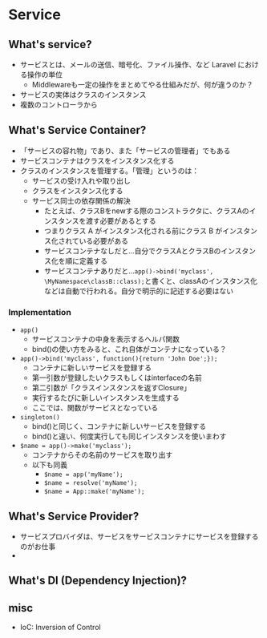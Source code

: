 # Service

## What's service?

- サービスとは、メールの送信、暗号化、ファイル操作、など Laravel における操作の単位
    - Middlewareも一定の操作をまとめてやる仕組みだが、何が違うのか？
- サービスの実体はクラスのインスタンス
- 複数のコントローラから

## What's Service Container?

- 「サービスの容れ物」であり、また「サービスの管理者」でもある
- サービスコンテナはクラスをインスタンス化する
- クラスのインスタンスを管理する。「管理」というのは：
    - サービスの受け入れや取り出し
    - クラスをインスタンス化する
    - サービス同士の依存関係の解決
        - たとえば、クラスBをnewする際のコンストラクタに、クラスAのインスタンスを渡す必要があるとする
        - つまりクラス A がインスタンス化される前にクラス B がインスタンス化されている必要がある
        - サービスコンテナなしだと...自分でクラスAとクラスBのインスタンス化を順に定義する
        - サービスコンテナありだと...`app()->bind('myclass', \MyNamespace\classB::class);`と書くと、classAのインスタンス化などは自動で行われる。自分で明示的に記述する必要はない


### Implementation
- `app()`
    - サービスコンテナの中身を表示するヘルパ関数
    - bind()の使い方をみると、これ自体がコンテナになっている？
- `app()->bind('myclass', function(){return 'John Doe';});`
    - コンテナに新しいサービスを登録する
    - 第一引数が登録したいクラスもしくはinterfaceの名前
    - 第二引数が「クラスインスタンスを返すClosure」
    - 実行するたびに新しいインスタンスを生成する
    - ここでは、関数がサービスとなっている
- `singleton()`
    - bind()と同じく、コンテナに新しいサービスを登録する
    - bind()と違い、何度実行しても同じインスタンスを使いまわす
- `$name = app()->make('myclass');`
    - コンテナからその名前のサービスを取り出す
    - 以下も同義
        - `$name = app('myName');`
        - `$name = resolve('myName');`
        - `$name = App::make('myName');`

## What's Service Provider?

- サービスプロバイダは、サービスをサービスコンテナにサービスを登録するのがお仕事
- 

## What's DI (Dependency Injection)?


## misc

- IoC: Inversion of Control


